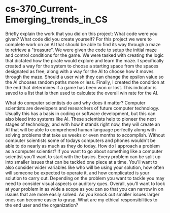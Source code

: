 # cs-370_Current-Emerging_trends_in_CS

Briefly explain the work that you did on this project: What code were you given? What code did you create yourself?
		For this project we were to complete work on an AI that should be able to find its way through a maze to retrieve a "treasure". We were given the code to setup the initial maze and control conditions for the game. We were tasked with creating the logic that dictated how the pirate would explore and learn the maze. I specifically created a way for the system to choose a starting space from the spaces designated as free, along with a way for the AI to choose how it moves through the maze. Should a user wish they can change the epsilon value so the AI chooses random paths more or less. Finally, I created the condition at the end that determines if a game has been won or lost. This indicator is saved to a list that is then used to calculate the overall win rate for the AI. 

 
What do computer scientists do and why does it matter?
		Computer scientists are developers and researchers of future computer technology. Usually this has a basis in coding or software development, but this can also bleed into systems like AI. These scientists help to pioneer the next stages of technology, and with how it stands right now, they will create an AI that will be able to comprehend human language perfectly along with solving problems that take us weeks or even months to accomplish. Without computer scientists some of todays computers and phones wouldn't be able to do nearly as much as they do today.
How do I approach a problem as a computer scientist?
		If you want to go about something like a computer scientist you'll want to start with the basics. Every problem can be split up into smaller issues that can be tackled one piece at a time. You'll want to also consider wider variables like who will be using your solution, how often will someone be expected to operate it, and how complicated is your solution to carry out. Depending on the problem you want to tackle you may need to consider visual aspects or auditory ques. Overall, you'll want to look at your problem in as wide a scope as you can so that you can narrow in on issues that are more easily solved. As you knock out smaller issues larger ones can become easier to grasp. 
What are my ethical responsibilities to the end user and the organization?
	
